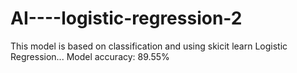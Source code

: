 # AI----logistic-regression-2

This model is based on classification and using skicit learn Logistic Regression...
Model accuracy: 89.55%

